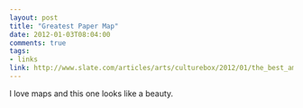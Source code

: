 ```yaml
---
layout: post
title: "Greatest Paper Map"
date: 2012-01-03T08:04:00
comments: true
tags:
- links
link: http://www.slate.com/articles/arts/culturebox/2012/01/the_best_american_wall_map_david_imus_the_essential_geography_of_the_united_states_of_america_.single.html
---
```

I love maps and this one looks like a beauty.
